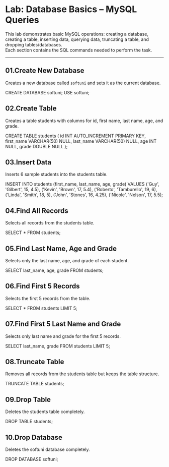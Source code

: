 # Lab: Database Basics – MySQL Queries

This lab demonstrates basic MySQL operations: creating a database, creating a table, inserting data, querying data, truncating a table, and dropping tables/databases.  
Each section contains the SQL commands needed to perform the task.

---

## 01.Create New Database 
Creates a new database called `softuni` and sets it as the current database.

CREATE DATABASE softuni;
USE softuni;


## 02.Create Table
Creates a table students with columns for id, first name, last name, age, and grade.

CREATE TABLE students (
    id INT AUTO_INCREMENT PRIMARY KEY,
    first_name VARCHAR(50) NULL,
    last_name VARCHAR(50) NULL,
    age INT NULL,
    grade DOUBLE NULL
);


## 03.Insert Data
Inserts 6 sample students into the students table.

INSERT INTO students (first_name, last_name, age, grade) VALUES
('Guy', 'Gilbert', 15, 4.5),
('Kevin', 'Brown', 17, 5.4),
('Roberto', 'Tamburello', 19, 6),
('Linda', 'Smith', 18, 5),
('John', 'Stones', 16, 4.25),
('Nicole', 'Nelson', 17, 5.5);


## 04.Find All Records
Selects all records from the students table.

SELECT * FROM students;


## 05.Find Last Name, Age and Grade
Selects only the last name, age, and grade of each student.

SELECT last_name, age, grade FROM students;


## 06.Find First 5 Records
Selects the first 5 records from the table.

SELECT * FROM students
LIMIT 5;


## 07.Find First 5 Last Name and Grade
Selects only last name and grade for the first 5 records.

SELECT last_name, grade FROM students
LIMIT 5;


## 08.Truncate Table
Removes all records from the students table but keeps the table structure.

TRUNCATE TABLE students;


## 09.Drop Table
Deletes the students table completely.

DROP TABLE students;


## 10.Drop Database
Deletes the softuni database completely.

DROP DATABASE softuni;
